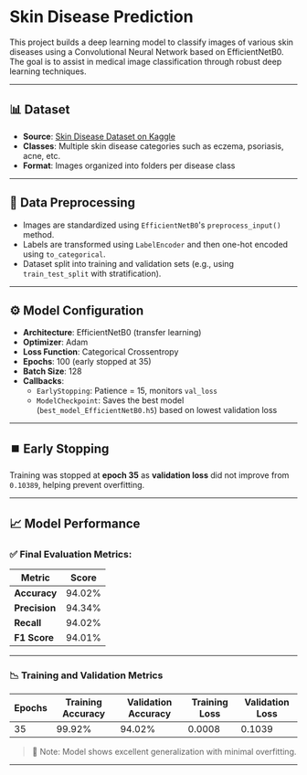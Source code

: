 # Skin Disease Prediction

This project builds a deep learning model to classify images of various skin diseases using a Convolutional Neural Network based on EfficientNetB0. The goal is to assist in medical image classification through robust deep learning techniques.

---

## 📊 Dataset

- **Source**: [Skin Disease Dataset on Kaggle](https://www.kaggle.com/datasets/subirbiswas19/skin-disease-dataset)
- **Classes**: Multiple skin disease categories such as eczema, psoriasis, acne, etc.
- **Format**: Images organized into folders per disease class

---

## 🔄 Data Preprocessing

- Images are standardized using `EfficientNetB0`'s `preprocess_input()` method.
- Labels are transformed using `LabelEncoder` and then one-hot encoded using `to_categorical`.
- Dataset split into training and validation sets (e.g., using `train_test_split` with stratification).

---

## ⚙️ Model Configuration

- **Architecture**: EfficientNetB0 (transfer learning)
- **Optimizer**: Adam
- **Loss Function**: Categorical Crossentropy
- **Epochs**: 100 (early stopped at 35)
- **Batch Size**: 128
- **Callbacks**:
  - `EarlyStopping`: Patience = 15, monitors `val_loss`
  - `ModelCheckpoint`: Saves the best model (`best_model_EfficientNetB0.h5`) based on lowest validation loss

---

## ⏹️ Early Stopping

Training was stopped at **epoch 35** as **validation loss** did not improve from `0.10389`, helping prevent overfitting.

---

## 📈 Model Performance

### ✅ Final Evaluation Metrics:

| Metric        | Score   |
|---------------|---------|
| **Accuracy**  | 94.02%  |
| **Precision** | 94.34%  |
| **Recall**    | 94.02%  |
| **F1 Score**  | 94.01%  |

---

### 📉 Training and Validation Metrics

| Epochs | Training Accuracy | Validation Accuracy | Training Loss | Validation Loss |
|--------|-------------------|---------------------|---------------|-----------------|
| 35     | 99.92%            | 94.02%              | 0.0008        | 0.1039          |

> 📌 Note: Model shows excellent generalization with minimal overfitting.

---
